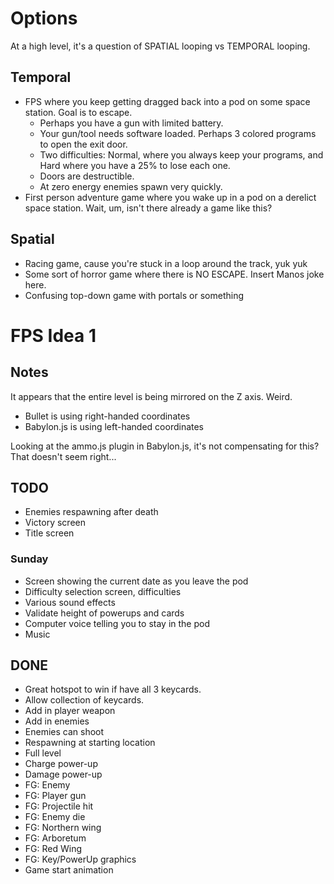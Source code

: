 # Options
At a high level, it's a question of SPATIAL looping vs TEMPORAL looping.

## Temporal
* FPS where you keep getting dragged back into a pod on some space station. Goal is to escape.
  * Perhaps you have a gun with limited battery.
  * Your gun/tool needs software loaded. Perhaps 3 colored programs to open the exit door.
  * Two difficulties: Normal, where you always keep your programs, and Hard where you have a 25% to lose each one.
  * Doors are destructible.
  * At zero energy enemies spawn very quickly.
* First person adventure game where you wake up in a pod on a derelict space station. Wait, um, isn't there already a game like this?

## Spatial
* Racing game, cause you're stuck in a loop around the track, yuk yuk
* Some sort of horror game where there is NO ESCAPE. Insert Manos joke here.
* Confusing top-down game with portals or something

# FPS Idea 1

## Notes
It appears that the entire level is being mirrored on the Z axis. Weird.
* Bullet is using right-handed coordinates
* Babylon.js is using left-handed coordinates

Looking at the ammo.js plugin in Babylon.js, it's not compensating for this? That doesn't seem right...

## TODO
* Enemies respawning after death
* Victory screen
* Title screen


### Sunday
* Screen showing the current date as you leave the pod
* Difficulty selection screen, difficulties
* Various sound effects
* Validate height of powerups and cards
* Computer voice telling you to stay in the pod
* Music

## DONE
* Great hotspot to win if have all 3 keycards.
* Allow collection of keycards.
* Add in player weapon
* Add in enemies
* Enemies can shoot
* Respawning at starting location
* Full level
* Charge power-up
* Damage power-up
* FG: Enemy
* FG: Player gun
* FG: Projectile hit
* FG: Enemy die
* FG: Northern wing
* FG: Arboretum
* FG: Red Wing
* FG: Key/PowerUp graphics
* Game start animation
